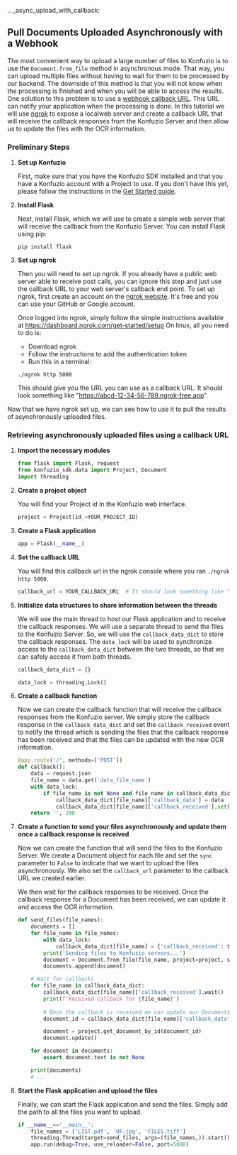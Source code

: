 .. _async_upload_with_callback:

## Pull Documents Uploaded Asynchronously with a Webhook

The most convenient way to upload a large number of files to Konfuzio is to use the `Document.from_file` method in 
asynchronous mode. That way, you can upload multiple files without having to wait for them to be processed by our 
backend. The downside of this method is that you will not know when the processing is finished and when you will be 
able to access the results. One solution to this problem is to use a [webhook callback URL](https://dev.konfuzio.com/web/api-v3.html#asynchronous-document-processing-with-webhook). 
This URL can notify your application when the processing is done. In this tutorial we will use [ngrok](https://ngrok.com/) 
to expose a localweb server and create a callback URL that will receive the callback responses from the Konfuzio Server 
and then allow us to update the files with the OCR information.

### Preliminary Steps

1. **Set up Konfuzio**

    First, make sure that you have the Konfuzio SDK installed and that you have a Konfuzio account with a Project to use. 
    If you don't have this yet, please follow the instructions in the [Get Started guide](https://dev.konfuzio.com/sdk/get_started.html#get-started).

2. **Install Flask**

    Next, install Flask, which we will use to create a simple web server that will receive the callback from the Konfuzio
    Server. You can install Flask using pip:

    ```console
    pip install flask
    ```

3. **Set up ngrok**

    Then you will need to set up ngrok. If you already have a public web server able to receive post calls, you can 
    ignore this step and just use the callback URL to your web server's callback end point. To set up ngrok, first 
    create an account on the [ngrok website](https://ngrok.com/). It's free and you can use your GitHub or Google 
    account.

    Once logged into ngrok, simply follow the simple instructions available at https://dashboard.ngrok.com/get-started/setup
    On linux, all you need to do is:
    - Download ngrok
    - Follow the instructions to add the authentication token
    - Run this in a terminal:

    ```console
    ./ngrok http 5000
    ```
    This should give you the URL you can use as a callback URL. It should look something like 
    "https://abcd-12-34-56-789.ngrok-free.app".

Now that we have ngrok set up, we can see how to use it to pull the results of asynchronously uploaded files.

### Retrieving asynchronously uploaded files using a callback URL

1. **Import the necessary modules**

    ```python
    from flask import Flask, request
    from konfuzio_sdk.data import Project, Document
    import threading
    ```

2. **Create a project object**

    You will find your Project id in the Konfuzio web interface.

    ```python
    project = Project(id_=YOUR_PROJECT_ID)
    ```

3. **Create a Flask application**

    ```python
    app = Flask(__name__)
    ```

4. **Set the callback URL**

    You will find this callback url in the ngrok console where you ran `./ngrok http 5000`.

    ```python
    callback_url = YOUR_CALLBACK_URL  # It should look something like "https://abcd-12-34-56-789.ngrok-free.app"
    ```

5. **Initialize data structures to share information between the threads**

    We will use the main thread to host our Flask application and to receive the callback responses. We will use a 
    separate thread to send the files to the Konfuzio Server. So, we will use the `callback_data_dict` to store the 
    callback responses. The `data_lock` will be used to synchronize access to the `callback_data_dict` between the 
    two threads, so that we can safely access it from both threads.

    ```python
    callback_data_dict = {}

    data_lock = threading.Lock()
    ```

6. **Create a callback function**

    Now we can create the callback function that will receive the callback responses from the Konfuzio server. We simply
    store the callback response in the `callback_data_dict` and set the `callback_received` event to notify the thread
    which is sending the files that the callback response has been received and that the files can be updated with the 
    new OCR information.

    ```python
    @app.route('/', methods=['POST'])
    def callback():
        data = request.json
        file_name = data.get('data_file_name')
        with data_lock:
            if file_name is not None and file_name in callback_data_dict:
                callback_data_dict[file_name]['callback_data'] = data
                callback_data_dict[file_name]['callback_received'].set()
        return '', 200
    ```

7. **Create a function to send your files asynchronously and update them once a callback response is received**

    Now we can create the function that will send the files to the Konfuzio Server. We create a Document object for each
    file and set the `sync` parameter to `False` to indicate that we want to upload the files asynchronously. We also 
    set the `callback_url` parameter to the callback URL we created earlier.

    We then wait for the callback responses to be received. Once the callback response for a Document has been received, 
    we can update it and access the OCR information.

    ```python
    def send_files(file_names):
        documents = []
        for file_name in file_names:
            with data_lock:
                callback_data_dict[file_name] = {'callback_received': threading.Event(), 'callback_data': None}
            print('Sending files to Konfuzio servers...')
            document = Document.from_file(file_name, project=project, sync=False, callback_url=callback_url)
            documents.append(document)

        # Wait for callbacks
        for file_name in callback_data_dict:
            callback_data_dict[file_name]['callback_received'].wait()
            print(f'Received callback for {file_name}')
                    
            # Once the callback is received we can update our Documents with the OCR information
            document_id = callback_data_dict[file_name]['callback_data']['id']

            document = project.get_document_by_id(document_id)
            document.update()

        for document in documents:
            assert document.text is not None

        print(documents)
        # ...
    ```

8. **Start the Flask application and upload the files**

    Finally, we can start the Flask application and send the files. Simply add the path to all the files you want to
    upload. 

    ```python
    if __name__=='__main__':
        file_names = ['LIST.pdf', 'OF.jpg', 'FILES.tiff']
        threading.Thread(target=send_files, args=(file_names,)).start()
        app.run(debug=True, use_reloader=False, port=5000)
    ```

